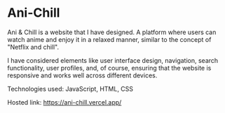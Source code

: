 # Ani-Chill

Ani & Chill is a website that I have designed. A platform where users can watch anime and enjoy it in a relaxed manner, similar to the concept of "Netflix and chill".

I have considered elements like user interface design, navigation, search functionality, user profiles, and, of course, ensuring that the website is responsive and works well across different devices.

Technologies used: JavaScript, HTML, CSS

Hosted link: https://ani-chill.vercel.app/


